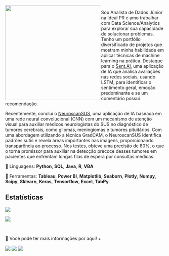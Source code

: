 <img src="https://raw.githubusercontent.com/MicaelliMedeiros/micaellimedeiros/master/image/computer-illustration.png" min-width="300px" max-width="300px" width="300px" align="left">

<p align="left"> 
  Sou Analista de Dados Júnior na Ideal PR e amo trabalhar com Data Science/Analytics para explorar sua capacidade de solucionar problemas. Tenho um portfólio diversificado de projetos que mostram minha habilidade em aplicar técnicas de machine learning na prática. Destaque para o <a href="https://github.com/diasKayky/sent-ai-core">Sent.AI<a/>, uma aplicação de IA que analisa avaliações nas redes sociais, usando LSTM, para identificar o sentimento geral, emoção predominante e se um comentário possui recomendação.
  
   Recentemente, concluí o <a href="https://github.com/diasKayky/NeuroscanSUS-AI">NeuroscanSUS</a>, uma aplicação de IA baseada em uma rede neural convolucional (CNN) com um mecanismo de atenção visual para auxiliar médicos neurologistas do SUS no diagnóstico de tumores cerebrais, como gliomas, meningiomas e tumores pituitários. Com uma abordagem utilizando a técnica GradCAM, o NeuroscanSUS identifica padrões sutis e revela áreas importantes nas imagens, proporcionando transparência ao processo. Nos testes, obteve uma precisão de 80%, o que o torna promissor para auxiliar na detecção precoce desses tumores em pacientes que enfrentam longas filas de espera por consultas médicas.
</p>

<p align="left">
    🦄 Linguagens: <strong>Python</strong>, <strong>SQL</strong>, <strong>Java</strong>, <strong>R</strong>, <strong>VBA</strong>
</p>

<p align="left">
  💼 Ferramentas: <strong>Tableau</strong>, <strong>Power BI</strong>, <strong>Matplotlib</strong>, <strong>Seaborn</strong>, <strong>Plotly</strong>, <strong>Numpy</strong>, <strong>Scipy</strong>, <strong>Sklearn</strong>, <strong>Keras</strong>, <strong>Tensorflow</strong>, <strong>Excel</strong>, <strong>TabPy</strong>.
</p>

<h2> Estatísticas </h2>
<div>
  
![](http://github-profile-summary-cards.vercel.app/api/cards/profile-details?username=diasKayky&theme=default)
  
![](http://github-profile-summary-cards.vercel.app/api/cards/repos-per-language?username=diasKayky&theme=default)
</div>

<br>
<p align="left">
  💌 Você pode ter mais informações por aqui! ⤵️
</p>

<p align="left">
  <a href="mailto:kaykydias.contato@gmail.com" alt="Gmail">
  <img src="https://img.shields.io/badge/-Gmail-FF0000?style=flat-square&labelColor=FF0000&logo=gmail&logoColor=white&link=kaykydias_contato@gamil.com" /></a>

  <a href="https://www.linkedin.com/in/kayky-dias/" alt="Linkedin">
  <img src="https://img.shields.io/badge/-Linkedin-0e76a8?style=flat-square&logo=Linkedin&logoColor=white&link=LINK-DO-SEU-LINKEDIN" /></a>

  <a href="https://drive.google.com/file/d/1-ADW7nXelXBce0oFe8VD-VqJKJ7mDjJc/view?usp=sharing" alt="CV PDF">
    <img src="https://img.shields.io/badge/PDF-CV-red?style=flat-square&logo=adobe">
</a> 
